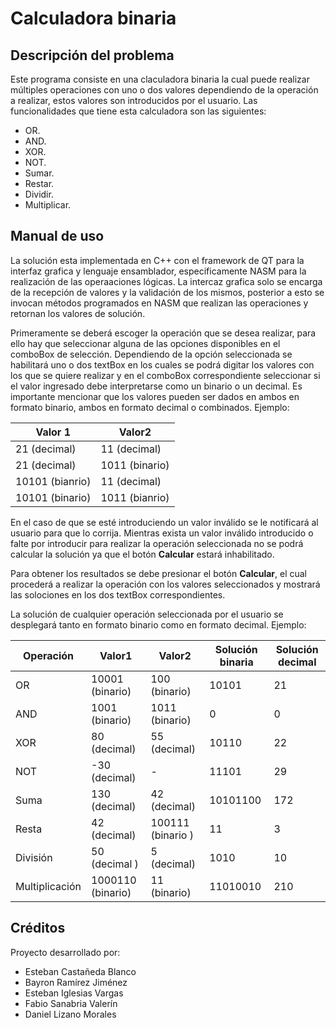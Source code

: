 # **Calculadora binaria**
## Descripción del problema

Este programa consiste en una claculadora binaria la cual puede realizar múltiples operaciones con uno o dos valores dependiendo de la operación a realizar, estos valores son introducidos por el usuario. Las funcionalidades que tiene esta calculadora son las siguientes:
* OR.
* AND.
* XOR.
* NOT.
* Sumar.
* Restar.
* Dividir.
* Multiplicar.

## Manual de uso

La solución esta implementada en C++ con el framework de QT para la interfaz grafica y lenguaje ensamblador, especificamente NASM para la realización de las operaaciones lógicas. La intercaz grafica solo se encarga de la recepción de valores y la validación de los mismos, posterior a esto se invocan métodos programados en NASM que realizan las operaciones y retornan los valores de solución.

Primeramente se deberá escoger la operación que se desea realizar, para ello hay que seleccionar alguna de las opciones disponibles en el comboBox de selección. Dependiendo de la opción seleccionada se habilitará uno o dos textBox en los cuales se podrá digitar los valores con los que se quiere realizar y en el comboBox correspondiente seleccionar si el valor ingresado debe interpretarse como un binario o un decimal. Es importante mencionar que los valores pueden ser dados en ambos en formato binario, ambos en formato decimal o combinados. Ejemplo:

| Valor 1         | Valor2          |
|-----------------|-----------------|
| 21 (decimal)    | 11 (decimal)    |
| 21 (decimal)    | 1011 (binario)  |
| 10101 (bianrio) | 11 (decimal)    |
| 10101 (binario) | 1011 (bianrio)  |

En el caso de que se esté introduciendo un valor inválido se le notificará al usuario para que lo corrija. Mientras exista un valor inválido introducido o falte por introducir para realizar la operación seleccionada no se podrá calcular la solución ya que el botón **Calcular** estará inhabilitado.

Para obtener los resultados se debe presionar el botón **Calcular**, el cual procederá a realizar la operación con los valores seleccionados y mostrará las solociones en los dos textBox correspondientes.

La solución de cualquier operación seleccionada por el usuario se desplegará tanto en formato binario como en formato decimal. Ejemplo:

| Operación      | Valor1            | Valor2            | Solución binaria | Solución decimal |
|----------------|-------------------|-------------------|------------------|------------------|
| OR             | 10001 (binario)   | 100 (binario)     | 10101            | 21               |
| AND            | 1001 (binario)    | 1011 (binario)    | 0                | 0                |
| XOR            | 80 (decimal)      | 55 (decimal)      | 10110            | 22               |
| NOT            | -30 (decimal)     | -                 | 11101            | 29               |
| Suma           | 130 (decimal)     | 42 (decimal)      | 10101100         | 172              |
| Resta          | 42 (decimal)      | 100111 (binario ) | 11               | 3                |
| División       | 50 (decimal )     | 5 (decimal)       | 1010             | 10               |
| Multiplicación | 1000110 (binario) | 11 (binario)      | 11010010         | 210              |

## Créditos

Proyecto desarrollado por:
* Esteban Castañeda Blanco
* Bayron Ramírez Jiménez
* Esteban Iglesias Vargas
* Fabio Sanabria Valerín
* Daniel Lizano Morales